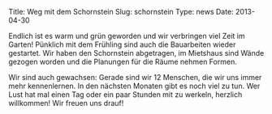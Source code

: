 Title: Weg mit dem Schornstein
Slug: schornstein
Type: news
Date: 2013-04-30

Endlich ist es warm und grün geworden und wir verbringen viel Zeit im Garten! Pünklich mit dem Frühling sind auch die Bauarbeiten wieder gestartet. Wir haben den Schornstein abgetragen, im Mietshaus sind Wände gezogen worden und die Planungen für die Räume nehmen Formen.

Wir sind auch gewachsen: Gerade sind wir 12 Menschen, die wir uns immer mehr kennenlernen.
In den nächsten Monaten gibt es noch viel zu tun. Wer Lust hat mal einen Tag oder ein paar Stunden mit zu werkeln, herzlich willkommen!
Wir freuen uns drauf!

